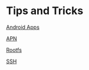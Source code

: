# Tips and Tricks


[Android Apps](./info/android-apps)


[APN](./info/apn)


[Rootfs](./info/rootfs)


[SSH](./info/ssh)
